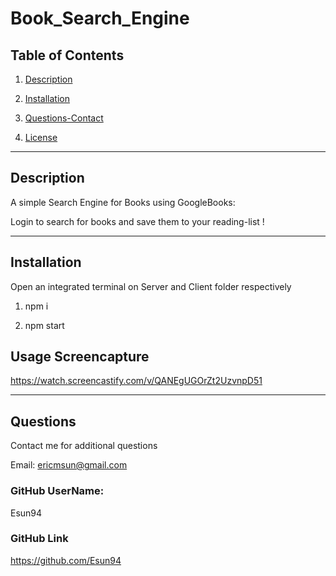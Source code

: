 # Book_Search_Engine

## Table of Contents

1. [Description](#description)

2. [Installation](#installation)

3. [Questions-Contact](#questions)

4. [License](#license)

----

## Description

A simple Search Engine for Books using GoogleBooks:

Login to search for books and save them to your reading-list !

----

## Installation

Open an integrated terminal on Server and Client folder respectively
  
1. npm i

2. npm start 


## Usage Screencapture

https://watch.screencastify.com/v/QANEgUGOrZt2UzvnpD51


----

## Questions

Contact me for additional questions

Email: ericmsun@gmail.com

### GitHub UserName:

Esun94

### GitHub Link

https://github.com/Esun94